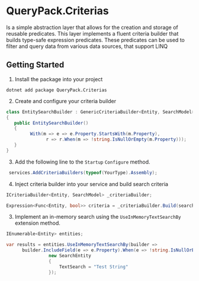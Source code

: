 # QueryPack.Criterias
Is a simple abstraction layer that allows for the creation and storage of reusable predicates. This layer implements a fluent criteria builder that builds type-safe expression predicates. These predicates can be used to filter and query data from various data sources, that support LINQ 

## Getting Started
1. Install the package into your project
```
dotnet add package QueryPack.Criterias
```
2. Create and configure your criteria builder

```c#
class EntitySearchBuilder : GenericCriteriaBuilder<Entity, SearchModel>
{
   public EntitySearchBuilder()
   {
         With(m => e => e.Property.StartsWith(m.Property),
               r => r.When(m => !string.IsNullOrEmpty(m.Property)));
   }
}
```

3. Add the following line to the `Startup`  `Configure` method.

```c#
 services.AddCriteriaBuilders(typeof(YourType).Assembly);
```
4. Inject criteria builder into your service and build search criteria
```c#
ICriteriaBuilder<Entity, SearchModel> _criteriaBuilder;

Expression<Func<Entity, bool>> criteria = _criteriaBuilder.Build(searchModel);
```
3. Implement an in-memory search using the `UseInMemoryTextSearchBy` extension method.
```c#
IEnumerable<Entity> entities;

var results = entities.UseInMemoryTextSearchBy(builder => 
      builder.IncludeField(e => e.Property).When(e => !string.IsNullOrEmpty(e.Property)), 
                new SearchEntity
                {
                    TextSearch = "Test String"
                });
